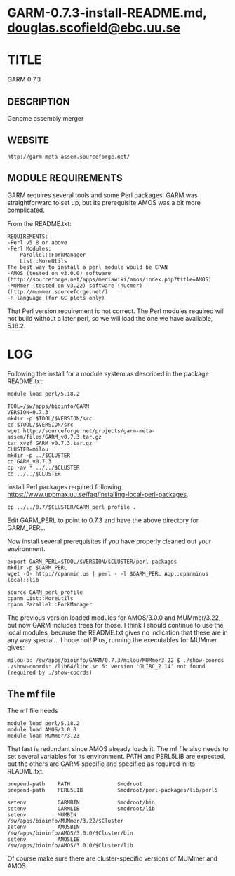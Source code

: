 # GARM-0.7.3-install-README.md, douglas.scofield@ebc.uu.se

TITLE
=====

GARM 0.7.3


DESCRIPTION
-----------

Genome assembly merger


WEBSITE
-------

    http://garm-meta-assem.sourceforge.net/


MODULE REQUIREMENTS
-------------------

GARM requires several tools and some Perl packages.  GARM was straightforward
to set up, but its prerequisite AMOS was a bit more complicated.

From the README.txt:

    REQUIREMENTS:
    -Perl v5.8 or above
    -Perl Modules:
        Parallel::ForkManager
        List::MoreUtils
    The best way to install a perl module would be CPAN
    -AMOS (tested on v3.0.0) software (http://sourceforge.net/apps/mediawiki/amos/index.php?title=AMOS)
    -MUMmer (tested on v3.22) software (nucmer) (http://mummer.sourceforge.net/)
    -R language (for GC plots only)

That Perl version requirement is not correct.  The Perl modules required will
not build without a later perl, so we will load the one we have available, 5.18.2.


LOG
===

Following the install for a module system as described in the package README.txt:

    module load perl/5.18.2

    TOOL=/sw/apps/bioinfo/GARM
    VERSION=0.7.3
    mkdir -p $TOOL/$VERSION/src
    cd $TOOL/$VERSION/src
    wget http://sourceforge.net/projects/garm-meta-assem/files/GARM_v0.7.3.tar.gz
    tar xvzf GARM_v0.7.3.tar.gz 
    CLUSTER=milou
    mkdir -p ../$CLUSTER
    cd GARM_v0.7.3
    cp -av * ../../$CLUSTER
    cd ../../$CLUSTER

Install Perl packages required following https://www.uppmax.uu.se/faq/installing-local-perl-packages.

    cp ../../0.7/$CLUSTER/GARM_perl_profile .

Edit GARM_PERL to point to 0.7.3 and have the above directory for GARM_PERL.

Now install several prerequisites if you have properly cleaned out your environment.

    export GARM_PERL=$TOOL/$VERSION/$CLUSTER/perl-packages
    mkdir -p $GARM_PERL
    wget -O- http://cpanmin.us | perl - -l $GARM_PERL App::cpanminus local::lib

    source GARM_perl_profile
    cpanm List::MoreUtils
    cpanm Parallel::ForkManager

The previous version loaded modules for AMOS/3.0.0 and MUMmer/3.22, but now GARM
includes trees for those.  I think I should continue to use the local modules,
because the README.txt gives no indication that these are in any way special...
I hope not!  Plus, running the executables for MUMmer gives:

    milou-b: /sw/apps/bioinfo/GARM/0.7.3/milou/MUMmer3.22 $ ./show-coords
    ./show-coords: /lib64/libc.so.6: version 'GLIBC_2.14' not found (required by ./show-coords)



The mf file
-----------

The mf file needs

    module load perl/5.18.2
    module load AMOS/3.0.0
    module load MUMmer/3.23

That last is redundant since AMOS already loads it.  The mf file also needs to set
several variables for its environment.  PATH and PERL5LIB are expected, but the
others are GARM-specific and specified as required in its README.txt.

    prepend-path    PATH               $modroot
    prepend-path    PERL5LIB           $modroot/perl-packages/lib/perl5

    setenv          GARMBIN            $modroot/bin
    setenv          GARMLIB            $modroot/lib
    setenv          MUMBIN             /sw/apps/bioinfo/MUMmer/3.22/$Cluster
    setenv          AMOSBIN            /sw/apps/bioinfo/AMOS/3.0.0/$Cluster/bin
    setenv          AMOSLIB            /sw/apps/bioinfo/AMOS/3.0.0/$Cluster/lib

Of course make sure there are cluster-specific versions of MUMmer and AMOS.



